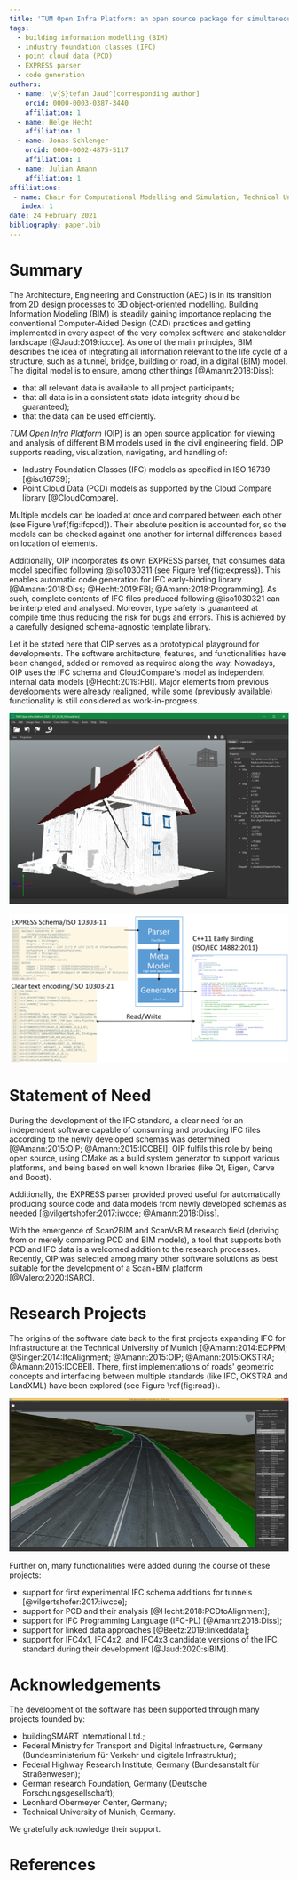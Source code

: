 ```yaml
---
title: 'TUM Open Infra Platform: an open source package for simultaneous viewing and analysis of digital models in the civil engineering domain'
tags:
  - building information modelling (BIM)
  - industry foundation classes (IFC)
  - point cloud data (PCD)
  - EXPRESS parser
  - code generation
authors:
  - name: \v{S}tefan Jaud^[corresponding author]
    orcid: 0000-0003-0387-3440
    affiliation: 1
  - name: Helge Hecht
    affiliation: 1
  - name: Jonas Schlenger
    orcid: 0000-0002-4875-5117
    affiliation: 1
  - name: Julian Amann
    affiliation: 1
affiliations:
 - name: Chair for Computational Modelling and Simulation, Technical University of Munich
   index: 1
date: 24 February 2021
bibliography: paper.bib
---
```


# Summary

The Architecture, Engineering and Construction (AEC) is in its transition from 2D design processes to 3D object-oriented modelling. 
Building Information Modeling (BIM) is steadily gaining importance replacing the conventional Computer-Aided Design (CAD) practices
 and getting implemented in every aspect of the very complex software and stakeholder landscape [@Jaud:2019:iccce].
As one of the main principles, BIM describes the idea of integrating all information
 relevant to the life cycle of a structure, such as a tunnel, bridge, building or road, in a digital (BIM) model.
The digital model is to ensure, among other things [@Amann:2018:Diss]:

- that all relevant data is available to all project participants;
- that all data is in a consistent state (data integrity should be guaranteed);
- that the data can be used efficiently.

*TUM Open Infra Platform* (OIP) is an open source application for
 viewing and analysis of different BIM models used in the civil engineering field.
OIP supports reading, visualization, navigating, and handling of:

- Industry Foundation Classes (IFC) models as specified in ISO 16739 [@iso16739];
- Point Cloud Data (PCD) models as supported by the Cloud Compare library [@CloudCompare].

Multiple models can be loaded at once and compared between each other (see Figure \ref{fig:ifcpcd}).
Their absolute position is accounted for, so the models can be checked against one another for internal differences based on location of elements.

Additionally, OIP incorporates its own EXPRESS parser,
 that consumes data model specified following @iso1030311 (see Figure \ref{fig:express}).
This enables automatic code generation for IFC early-binding library [@Amann:2018:Diss; @Hecht:2019:FBI; @Amann:2018:Programming].
As such, complete contents of IFC files produced following @iso1030321 can be interpreted and analysed.
Moreover, type safety is guaranteed at compile time thus reducing the risk for bugs and errors.
This is achieved by a carefully designed schema-agnostic template library.

Let it be stated here that OIP serves as a prototypical playground for developments.
The software architecture, features, and functionalities have been changed, added or removed as required along the way.
Nowadays, OIP uses the IFC schema and CloudCompare's model as independent internal data models [@Hecht:2019:FBI].
Major elements from previous developments were already realigned, while some (previously available) functionality is still considered as work-in-progress.

![A PCD model together with an IFC model loaded in OIP. (PCD model courtesy of Grega Indof, IFC model courtesy of Laurens Oostwegel.)\label{fig:ifcpcd}](../images/ifc_and_pcd.png)

![An overview over the EXPRESS parser's architecture [@Amann:2018:Diss].\label{fig:express}](../images/express_parser.png)

# Statement of Need

During the development of the IFC standard, a clear need for an independent software
 capable of consuming and producing IFC files according to the newly developed schemas was determined [@Amann:2015:OIP; @Amann:2015:ICCBEI].
OIP fulfils this role by being open source, using CMake as a build system generator to support various platforms,
 and being based on well known libraries (like Qt, Eigen, Carve and Boost).

Additionally, the EXPRESS parser provided proved useful for automatically producing
 source code and data models from newly developed schemas as needed [@vilgertshofer:2017:iwcce; @Amann:2018:Diss].

With the emergence of Scan2BIM and ScanVsBIM research field (deriving from or merely comparing PCD and BIM models),
 a tool that supports both PCD and IFC data is a welcomed addition to the research processes.
Recently, OIP was selected among many other software solutions as best suitable for the development of a Scan+BIM platform [@Valero:2020:ISARC].

# Research Projects

The origins of the software date back to the first projects expanding IFC for infrastructure
 at the Technical University of Munich [@Amann:2014:ECPPM; @Singer:2014:IfcAlignment; @Amann:2015:OIP; @Amann:2015:OKSTRA; @Amann:2015:ICCBEI].
There, first implementations of roads' geometric concepts
 and interfacing between multiple standards (like IFC, OKSTRA and LandXML) have been explored (see Figure \ref{fig:road}).

![A perspective view of road geometry on terrain's surface with clearly marked fills.\label{fig:road}](../images/Beta1_5_Windows8_1.png)

Further on, many functionalities were added during the course of these projects:

- support for first experimental IFC schema additions for tunnels [@vilgertshofer:2017:iwcce];
- support for PCD and their analysis [@Hecht:2018:PCDtoAlignment];
- support for IFC Programming Language (IFC-PL) [@Amann:2018:Diss];
- support for linked data approaches [@Beetz:2019:linkeddata];
- support for IFC4x1, IFC4x2, and IFC4x3 candidate versions of the IFC standard during their development [@Jaud:2020:siBIM].

# Acknowledgements

The development of the software has been supported through many projects founded by:

- buildingSMART International Ltd.;
- Federal Ministry for Transport and Digital Infrastructure, Germany (Bundesministerium für Verkehr und digitale Infrastruktur);
- Federal Highway Research Institute, Germany (Bundesanstalt für Straßenwesen);
- German research Foundation, Germany (Deutsche Forschungsgesellschaft);
- Leonhard Obermeyer Center, Germany;
- Technical University of Munich, Germany.

We gratefully acknowledge their support.

# References

